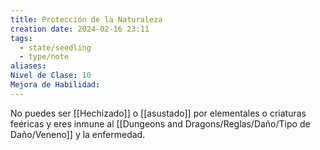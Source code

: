 ```yaml
---
title: Protección de la Naturaleza
creation date: 2024-02-16 23:11
tags:
  - state/seedling
  - type/note
aliases: 
Nivel de Clase: 10
Mejora de Habilidad:
---
```

No puedes ser [[Hechizado]] o [[asustado]] por elementales o criaturas feéricas y eres inmune al [[Dungeons and Dragons/Reglas/Daño/Tipo de Daño/Veneno]] y la enfermedad.






